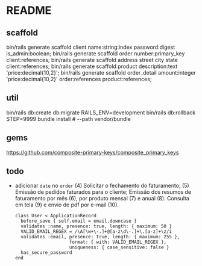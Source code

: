 # README

## scaffold
bin/rails generate scaffold client name:string:index password:digest is_admin:boolean;
bin/rails generate scaffold order number:primary_key client:references;
bin/rails generate scaffold address street city state client:references;
bin/rails generate scaffold product description:text 'price:decimal{10,2}';
bin/rails generate scaffold order_detail amount:integer 'price:decimal{10,2}' order:references product:references;

## util
bin/rails db:create db:migrate RAILS_ENV=development
bin/rails db:rollback STEP=9999
bundle install # --path vendor/bundle

## gems
https://github.com/composite-primary-keys/composite_primary_keys

## todo
- adicionar `date` no `order`
(4) Solicitar o fechamento do faturamento;
(5) Emissão de pedidos faturados para o cliente;
Emissão dos resumos de faturamento por mês (6), por produto mensal (7) e anual (8).
Consulta em tela (9) e envio de pdf por e-mail (10).


  ```
  class User < ApplicationRecord
    before_save { self.email = email.downcase }
    validates :name, presence: true, length: { maximum: 50 }
    VALID_EMAIL_REGEX = /\A[\w+\-.]+@[a-z\d\-.]+\.[a-z]+\z/i
    validates :email, presence: true, length: { maximum: 255 },
                      format: { with: VALID_EMAIL_REGEX },
                      uniqueness: { case_sensitive: false }
    has_secure_password
  end
  ```

